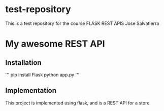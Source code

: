 # test-repository
This is a test repository for the course FLASK REST APIS Jose Salvatierra
# My awesome REST API

## Installation

'''
pip install Flask
python app.py
'''

## Implementation

This project is implemented using flask, and is a REST API for a store.
